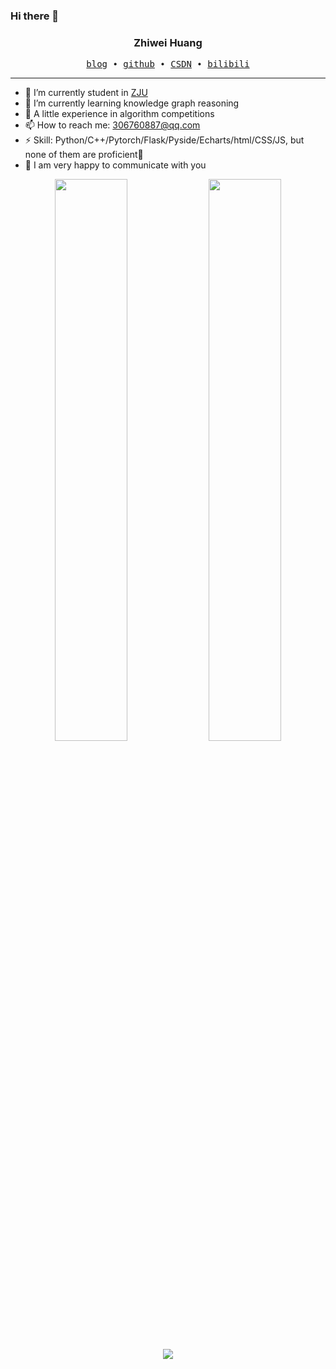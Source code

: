 ### Hi there 👋
<h3 align="center"> Zhiwei Huang </h3>


<p align="center">
  <samp>
    <a href="https://hzwy3c.github.io/">blog</a> ∙
    <a href="https://github.com/hzwy3c">github</a> ∙ 
    <a href="https://blog.csdn.net/qq_44866969?spm=1000.2115.3001.5343">CSDN</a> ∙ 
    <a href="https://space.bilibili.com/500513291">bilibili</a>
  </samp>
</p>

---

- 🔭 I’m currently student in <a href="http://www.cst.zju.edu.cn/">ZJU</a>
- 🌱 I’m currently learning knowledge graph reasoning
- 💬 A little experience in algorithm competitions
- 📫 How to reach me: 306760887@qq.com
- ⚡ Skill: Python/C++/Pytorch/Flask/Pyside/Echarts/html/CSS/JS, but none of them are proficient🤔
- 👯 I am very happy to communicate with you

<!-- <img  src="https://github-readme-stats.vercel.app/api?username=hzwy3c&hide_title=true&hide_border=true&show_icons=trueline_height=21&text_color=000&icon_color=000&bg_color=0,ea6161,ffc64d,fffc4d,52fa5a&theme=graywhite" width="49%">
<img align="right" src="https://github-readme-stats.vercel.app/api/top-langs/?username=hzwy3c&hide_title=true&hide_border=true&layout=compact&langs_count=6&text_color=000&icon_color=fff&bg_color=0,52fa5a,4dfcff,c64dff&theme=graywhite" width="49%"> -->

<div align="center">
  <img  float=left width=48% src="https://github-readme-stats.vercel.app/api?username=hzwy3c&hide_title=true&hide_border=true&show_icons=trueline_height=21&text_color=000&icon_color=000&bg_color=0,ea6161,ffc64d,fffc4d,52fa5a&theme=graywhite" />
  <img float=left width=48% src="https://github-readme-stats.vercel.app/api/top-langs/?username=hzwy3c&hide_title=true&hide_border=true&layout=compact&langs_count=6&text_color=000&icon_color=fff&bg_color=0,52fa5a,4dfcff,c64dff&theme=graywhite" />
</div>

<div align="center"> <img src="https://github-readme-activity-graph.cyclic.app/graph?username=hzwy3c&theme=react-dark" /> </div>
  <!--
**gugugu404/gugugu404** is a ✨ _special_ ✨ repository because its `README.md` (this file) appears on your GitHub profile.

Here are some ideas to get you started:

- 🔭 I’m currently working on ...
- 🌱 I’m currently learning ...
- 👯 I’m looking to collaborate on ...
- 🤔 I’m looking for help with ...
- 💬 Ask me about ...
- 📫 How to reach me: ...
- 😄 Pronouns: ...
- ⚡ Fun fact: ...
-->
